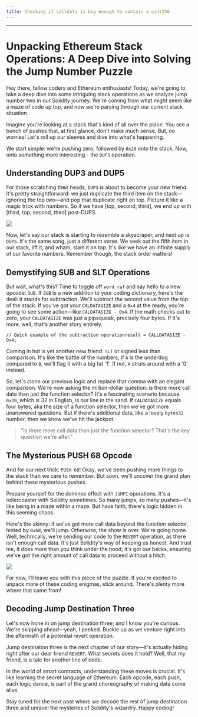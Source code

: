 ```yaml
---
title: Checking if calldata is big enough to contain a uint256
---
```


---

# Unpacking Ethereum Stack Operations: A Deep Dive into Solving the Jump Number Puzzle

Hey there, fellow coders and Ethereum enthusiasts! Today, we're going to take a deep dive into some intriguing stack operations as we analyze jump number two in our Solidity journey. We're coming from what might seem like a maze of code up top, and now we're parsing through our current stack situation.

Imagine you're looking at a stack that's kind of all over the place. You see a bunch of pushes that, at first glance, don’t make much sense. But, no worries! Let's roll up our sleeves and dive into what's happening.

We start simple: we're pushing zero, followed by `0x20` onto the stack. Now, onto something more interesting - the `DUP3` operation.

## Understanding DUP3 and DUP5

For those scratching their heads, `DUP3` is about to become your new friend. It's pretty straightforward: we just duplicate the third item on the stack—ignoring the top two—and pop that duplicate right on top. Picture it like a magic trick with numbers. So if we have \[top, second, third\], we end up with \[third, top, second, third\] post-DUP3.

![](https://cdn.videotap.com/618/screenshots/4iDjujjkVxRHdh8J2ZMf-98.81.png)

Now, let's say our stack is starting to resemble a skyscraper, and next up is `DUP5`. It's the same song, just a different verse. We seek out the fifth item in our stack, lift it, and wham, slam it on top. It's like we have an infinite supply of our favorite numbers. Remember though, the stack order matters!

## Demystifying SUB and SLT Operations

But wait, what's this? Time to toggle off `word raf` and say hello to a new opcode: `SUB`. If `SUB` is a new addition to your coding dictionary, here's the deal: it stands for subtraction. We'll subtract the second value from the top of the stack. If you've got your `CALDATASIZE` and a `0x4` at the ready, you're going to see some action—like `CALDATASIZE - 0x4`. If the math checks out to zero, your `CALDATASIZE` was just a pipsqueak, precisely four bytes. If it's more, well, that's another story entirely.

```solidity
// Quick example of the subtraction operationresult = CALLDATASIZE - 0x4;
```

Coming in hot is yet another new friend: `SLT` or signed less than comparison. It's like the battle of the numbers; if `A` is the underdog compared to `B`, we'll flag it with a big fat '1'. If not, `A` struts around with a '0' instead.

So, let's clone our previous logic and replace that comma with an elegant comparison. We're now asking the million-dollar question: is there more call data than just the function selector? It's a fascinating scenario because `0x20`, which is 32 in English, is our line in the sand. If `CALDATASIZE` equals four bytes, aka the size of a function selector, then we've got more unanswered questions. But if there's additional data, like a lovely `bytes32` number, then we know we've hit the jackpot.

> "Is there more call data than just the function selector? That's the key question we're after."

## The Mysterious PUSH 68 Opcode

And for our next trick: `PUSH 68`! Okay, we've been pushing more things to the stack than we care to remember. But soon, we'll uncover the grand plan behind these mysterious pushes.

Prepare yourself for the dominos effect with `JUMPI` operations. It's a rollercoaster with Solidity sometimes. So many jumps, so many pushes—it's like being in a maze within a maze. But have faith; there's logic hidden in this seeming chaos.

Here's the skinny: if we've got more call data beyond the function selector, hinted by `0x68`, we'll jump. Otherwise, the show is over. We're going home. Well, technically, we're sending our code to the `REVERT` operation, as there isn't enough call data. It's just Solidity's way of keeping us honest. And trust me, it does more than you think under the hood; it's got our backs, ensuring we've got the right amount of call data to proceed without a hitch.

![](https://cdn.videotap.com/618/screenshots/94dzPRsof30qHwFKrznX-324.65.png)

For now, I'll leave you with this piece of the puzzle. If you're excited to unpack more of these coding enigmas, stick around. There's plenty more where that came from!

## Decoding Jump Destination Three

Let's now hone in on jump destination three; and I know you're curious. We're skipping ahead—yeah, I peeked. Buckle up as we venture right into the aftermath of a potential revert operation.

Jump destination three is the next chapter of our story—it's actually hiding right after our dear friend `REVERT`. What secrets does it hold? Well, that my friend, is a tale for another line of code.

In the world of smart contracts, understanding these moves is crucial. It's like learning the secret language of Ethereum. Each opcode, each push, each logic dance, is part of the grand choreography of making data come alive.

Stay tuned for the next post where we decode the rest of jump destination three and unravel the mysteries of Solidity's wizardry. Happy coding!
